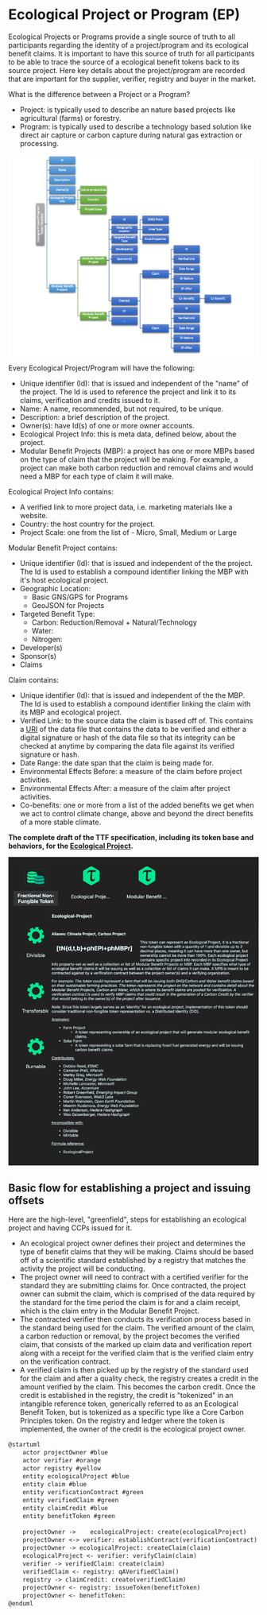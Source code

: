 # Ecological Project or Program (EP)

Ecological Projects or Programs provide a single source of truth to all participants regarding the identity of a project/program and its ecological benefit claims. It is important to have this source of truth for all participants to be able to trace the source of a ecological benefit tokens back to its source project. Here key details about the project/program are recorded that are important for the supplier, verifier, registry and buyer in the market. 

What is the difference between a Project or a Program?

- Project: is typically used to describe an nature based projects like agricultural (farms) or forestry.
- Program: is typically used to describe a technology based solution like direct air capture or carbon capture during natural gas extraction or processing.

![Ecological Project](../images/EPT.png)

Every Ecological Project/Program will have the following:

- Unique identifier (Id): that is issued and independent of the "name" of the project. The Id is used to reference the project and link it to its claims, verification and credits issued to it.
- Name: A name, recommended, but not required, to be unique.
- Description: a brief description of the project.
- Owner(s): have Id(s) of one or more owner accounts.
- Ecological Project Info: this is meta data, defined below, about the project.
- Modular Benefit Projects (MBP): a project has one or more MBPs based on the type of claim that the project will be making. For example, a project can make both carbon reduction and removal claims and would need a MBP for each type of claim it will make.

Ecological Project Info contains:

- A verified link to more project data, i.e. marketing materials like a website.
- Country: the host country for the project.
- Project Scale: one from the list of - Micro, Small, Medium or Large

Modular Benefit Project contains:

- Unique identifier (Id): that is issued and independent of the the project. The Id is used to establish a compound identifier linking the MBP with it's host ecological project.
- Geographic Location:
  - Basic GNS/GPS for Programs
  - GeoJSON for Projects
- Targeted Benefit Type:
  - Carbon: Reduction/Removal + Natural/Technology
  - Water:
  - Nitrogen:
- Developer(s)
- Sponsor(s)
- Claims

Claim contains:

- Unique identifier (Id): that is issued and independent of the the MBP. The Id is used to establish a compound identifier linking the claim with its MBP and ecological project.
- Verified Link: to the source data the claim is based off of. This contains a [URI](https://en.wikipedia.org/wiki/Uniform_Resource_Identifier) of the data file that contains the data to be verified and either a digital signature or hash of the data file so that its integrity can be checked at anytime by comparing the data file against its verified signature or hash.
- Date Range: the date span that the claim is being made for.
- Environmental Effects Before: a measure of the claim before project activities.
- Environmental Effects After: a measure of the claim after project activities.
- Co-benefits: one or more from a list of the added benefits we get when we act to control climate change, above and beyond the direct benefits of a more stable climate.

**The complete draft of the TTF specification, including its token base and behaviors, for the [Ecological Project](https://github.com/InterWorkAlliance/TTF/tree/master/artifacts/token-templates/specifications/Ecological-Project/latest).**

![EP-TTF](../images/ep-ttf.png)

## Basic flow for establishing a project and issuing offsets

Here are the high-level, "greenfield", steps for establishing an ecological project and having CCPs issued for it.

- An ecological project owner defines their project and determines the type of benefit claims that they will be making. Claims should be based off of a scientific standard established by a registry that matches the activity the project will be conducting.
- The project owner will need to contract with a certified verifier for the standard they are submitting claims for. Once contracted, the project owner can submit the claim, which is comprised of the data required by the standard for the time period the claim is for and a claim receipt, which is the claim entry in the Modular Benefit Project.
- The contracted verifier then conducts its verification process based in the standard being used for the claim. The verified amount of the claim, a carbon reduction or removal, by the project becomes the verified claim, that consists of the marked up claim data and verification report along with a receipt for the verified claim that is the verified claim entry on the verification contract.
- A verified claim is then picked up by the registry of the standard used for the claim and after a quality check, the registry creates a credit in the amount verified by the claim. This becomes the carbon credit. Once the credit is established in the registry, the credit is "tokenized" in an intangible reference token, generically referred to as an Ecological Benefit Token, but is tokenized as a specific type like a Core Carbon Principles token. On the registry and ledger where the token is implemented, the owner of the credit is the ecological project owner.

```plantuml
@startuml
    actor projectOwner #blue
    actor verifier #orange
    actor registry #yellow
    entity ecologicalProject #blue
    entity claim #blue
    entity verificationContract #green
    entity verifiedClaim #green
    entity claimCredit #blue
    entity benefitToken #green

    projectOwner ->    ecologicalProject: create(ecologicalProject)
    projectOwner <-> verifier: establishContract(verificationContract)
    projectOwner -> ecologicalProject: createClaim(claim)
    ecologicalProject <- verifier: verifyClaim(claim)
    verifier -> verifiedClaim: create(claim)
    verifiedClaim <- registry: qAVerifiedClaim()
    registry -> claimCredit: create(verifiedClaim)
    projectOwner <- registry: issueToken(benefitToken)
    projectOwner <- benefitToken:
@enduml
```
